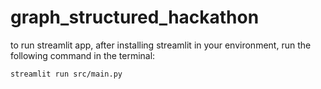 # graph_structured_hackathon
to run streamlit app, after installing streamlit in your environment, run the following command in the terminal:
```
streamlit run src/main.py
```